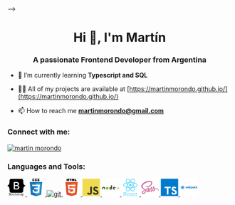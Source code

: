 <!-- # console.log("Hello World!! 👋");


<p align="center">I am a <strong>Systems Engineering student and Front End Developer</strong> with knowledge in <strong> HTML, CSS, JavaScript, jQuery, React, Git and Nodejs.</strong> Here are my social networks. 👇</p>
<p align="center">
<a href="https://www.instagram.com/martinmorondo/" target="_blank">
    <img align="center" src="https://cdn.jsdelivr.net/npm/simple-icons@3.0.1/icons/instagram.svg" alt="instagram-profile" height="28px" width="28px" />
  </a>
 <a href="https://www.linkedin.com/in/martin-morondo/" target="blank">
    <img align="center" src="https://cdn.jsdelivr.net/npm/simple-icons@3.0.1/icons/linkedin.svg" alt="linkedin-profile" height="28px" width="28px" />
  </a>
    <br />
<a href="https://martinmorondo.github.io/" target="_blank" style = "text-decoration: none">My Portfolio
<!--     <img align="center" src="" alt="facebook-profile" height="28px" width="28px" /> -->
  </a> -->
  
  <h1 align="center">Hi 👋, I'm Martín</h1>
<h3 align="center">A passionate Frontend Developer from Argentina</h3>

- 🌱 I’m currently learning **Typescript and SQL**

- 👨‍💻 All of my projects are available at [https://martinmorondo.github.io/](https://martinmorondo.github.io/)

- 📫 How to reach me **martinmorondo@gmail.com**

<h3 align="left">Connect with me:</h3>
<p align="left">
<a href="https://linkedin.com/in/martin morondo" target="blank"><img align="center" src="https://raw.githubusercontent.com/rahuldkjain/github-profile-readme-generator/master/src/images/icons/Social/linked-in-alt.svg" alt="martin morondo" height="30" width="40" /></a>
</p>

<h3 align="left">Languages and Tools:</h3>
<p align="left"> <a href="https://getbootstrap.com" target="_blank" rel="noreferrer"> <img src="https://raw.githubusercontent.com/devicons/devicon/master/icons/bootstrap/bootstrap-plain-wordmark.svg" alt="bootstrap" width="40" height="40"/> </a> <a href="https://www.w3schools.com/css/" target="_blank" rel="noreferrer"> <img src="https://raw.githubusercontent.com/devicons/devicon/master/icons/css3/css3-original-wordmark.svg" alt="css3" width="40" height="40"/> </a> <a href="https://git-scm.com/" target="_blank" rel="noreferrer"> <img src="https://www.vectorlogo.zone/logos/git-scm/git-scm-icon.svg" alt="git" width="40" height="40"/> </a> <a href="https://www.w3.org/html/" target="_blank" rel="noreferrer"> <img src="https://raw.githubusercontent.com/devicons/devicon/master/icons/html5/html5-original-wordmark.svg" alt="html5" width="40" height="40"/> </a> <a href="https://developer.mozilla.org/en-US/docs/Web/JavaScript" target="_blank" rel="noreferrer"> <img src="https://raw.githubusercontent.com/devicons/devicon/master/icons/javascript/javascript-original.svg" alt="javascript" width="40" height="40"/> </a> <a href="https://nodejs.org" target="_blank" rel="noreferrer"> <img src="https://raw.githubusercontent.com/devicons/devicon/master/icons/nodejs/nodejs-original-wordmark.svg" alt="nodejs" width="40" height="40"/> </a> <a href="https://reactjs.org/" target="_blank" rel="noreferrer"> <img src="https://raw.githubusercontent.com/devicons/devicon/master/icons/react/react-original-wordmark.svg" alt="react" width="40" height="40"/> </a> <a href="https://sass-lang.com" target="_blank" rel="noreferrer"> <img src="https://raw.githubusercontent.com/devicons/devicon/master/icons/sass/sass-original.svg" alt="sass" width="40" height="40"/> </a> <a href="https://www.typescriptlang.org/" target="_blank" rel="noreferrer"> <img src="https://raw.githubusercontent.com/devicons/devicon/master/icons/typescript/typescript-original.svg" alt="typescript" width="40" height="40"/> </a> <a href="https://webpack.js.org" target="_blank" rel="noreferrer"> <img src="https://raw.githubusercontent.com/devicons/devicon/d00d0969292a6569d45b06d3f350f463a0107b0d/icons/webpack/webpack-original-wordmark.svg" alt="webpack" width="40" height="40"/> </a> </p>

<!-- <p>&nbsp;<img align="center" src="https://github-readme-stats.vercel.app/api?username=martinmorondo&show_icons=true&locale=en" alt="martinmorondo" /></p> -->

    
    
    
    
    
  
